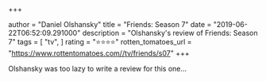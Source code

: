 +++

author = "Daniel Olshansky"
title = "Friends: Season 7"
date = "2019-06-22T06:52:09.291000"
description = "Olshansky's review of Friends: Season 7"
tags = [
    "tv",
]
rating = "⭐⭐⭐⭐"
rotten_tomatoes_url = "https://www.rottentomatoes.com//tv/friends/s07"
+++

Olshansky was too lazy to write a review for this one...

